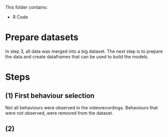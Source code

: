 This folder contains:
- R Code

# Prepare datasets
In step 3, all data was merged into a big dataset. The next step is to prepare the data and create dataframes that can be used to build the models.

# Steps
## (1) First behaviour selection
Not all behaviours were observed in the videorecordings. Behaviours that were not observed, were removed from the dataset. 
## (2)
